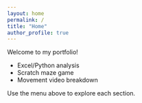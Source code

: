 ```yaml
---
layout: home
permalink: /
title: "Home"
author_profile: true
---
```


Welcome to my portfolio!

- Excel/Python analysis
- Scratch maze game
- Movement video breakdown

Use the menu above to explore each section.
